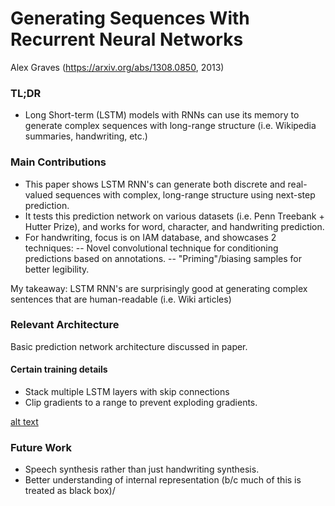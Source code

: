 # Generating Sequences With Recurrent Neural Networks

Alex Graves
(https://arxiv.org/abs/1308.0850, 2013)

### TL;DR
- Long Short-term (LSTM) models with RNNs can use its memory to generate complex sequences with long-range structure (i.e. Wikipedia summaries, handwriting, etc.)

### Main Contributions

- This paper shows LSTM RNN's can generate both discrete and real-valued sequences with complex, long-range structure using next-step prediction.
- It tests this prediction network on various datasets (i.e. Penn Treebank + Hutter Prize), and works for word, character, and handwriting prediction.
- For handwriting, focus is on IAM database, and showcases 2 techniques:
-- Novel convolutional technique for conditioning predictions based on annotations.
-- "Priming"/biasing samples for better legibility.

My takeaway: LSTM RNN's are surprisingly good at generating complex sentences that are human-readable (i.e. Wiki articles)

### Relevant Architecture
Basic prediction network architecture discussed in paper.

#### Certain training details
- Stack multiple LSTM layers with skip connections
- Clip gradients to a range to prevent exploding gradients.

[alt text](http://url/to/img.png)


### Future Work
- Speech synthesis rather than just handwriting synthesis.
- Better understanding of internal representation (b/c much of this is treated as black box)/
